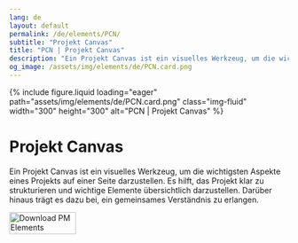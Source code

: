 ```yaml
---
lang: de
layout: default
permalink: /de/elements/PCN/
subtitle: "Projekt Canvas"
title: "PCN | Projekt Canvas"
description: "Ein Projekt Canvas ist ein visuelles Werkzeug, um die wichtigsten Aspekte eines Projekts auf einer Seite darzustellen. Es hilft, das Projekt klar zu strukturieren und wichtige Elemente übersichtlich darzustellen. Darüber hinaus trägt es dazu bei, ein gemeinsames Verständnis zu erlangen."
og_image: /assets/img/elements/de/PCN.card.png
---
```


{% include figure.liquid loading="eager" path="assets/img/elements/de/PCN.card.png" class="img-fluid" width="300" height="300" alt="PCN | Projekt Canvas" %}

# Projekt Canvas

Ein Projekt Canvas ist ein visuelles Werkzeug, um die wichtigsten Aspekte eines Projekts auf einer Seite darzustellen. Es hilft, das Projekt klar zu strukturieren und wichtige Elemente übersichtlich darzustellen. Darüber hinaus trägt es dazu bei, ein gemeinsames Verständnis zu erlangen.

<a href="https://apps.apple.com/app/apple-store/id6738084498?pt=127441684&ct=website&mt=8">
  <img src="{{ "assets/img/en/appstore.png" | relative_url }}" width="120" height="40" alt="Download PM Elements">
</a>
